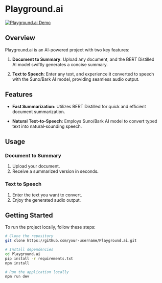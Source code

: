 # Playground.ai

[![Playground.ai Demo](https://img.youtube.com/vi/X-hDtimYK1k/0.jpg)](https://www.youtube.com/watch?v=X-hDtimYK1k)

## Overview

Playground.ai is an AI-powered project with two key features:

1. **Document to Summary**: Upload any document, and the BERT Distilled AI model swiftly generates a concise summary.

2. **Text to Speech**: Enter any text, and experience it converted to speech with the Suno/Bark AI model, providing seamless audio output.

## Features

- **Fast Summarization**: Utilizes BERT Distilled for quick and efficient document summarization.
  
- **Natural Text-to-Speech**: Employs Suno/Bark AI model to convert typed text into natural-sounding speech.

## Usage

### Document to Summary

1. Upload your document.
2. Receive a summarized version in seconds.

### Text to Speech

1. Enter the text you want to convert.
2. Enjoy the generated audio output.

## Getting Started

To run the project locally, follow these steps:

```bash
# Clone the repository
git clone https://github.com/your-username/Playground.ai.git

# Install dependencies
cd Playground.ai
pip install -r requirements.txt
npm install

# Run the application locally
npm run dev

